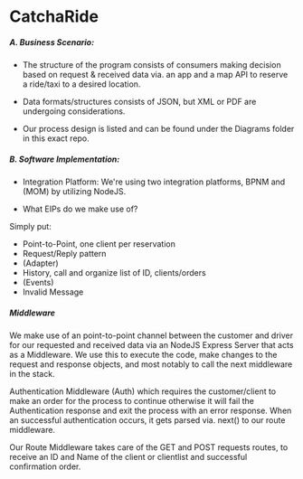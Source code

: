 # CatchaRide

##### A. Business Scenario: 

* The structure of the program consists of consumers making decision based on request & received data via. an app and a map API to reserve a ride/taxi to a desired location. 

* Data formats/structures consists of JSON, but XML or PDF are undergoing considerations. 

* Our process design is listed and can be found under the Diagrams folder in this exact repo.


##### B. Software Implementation: 
* Integration Platform: 
We're using two integration platforms, BPNM and (MOM) by utilizing NodeJS.

* What EIPs do we make use of? 

Simply put: 

* Point-to-Point, one client per reservation
* Request/Reply pattern
* (Adapter) 
* History, call and organize list of ID, clients/orders
* (Events)
* Invalid Message


##### Middleware 

We make use of an point-to-point channel between the customer and driver for our requested and received data via an NodeJS Express Server that acts as a Middleware. 
We use this to execute the code, make changes to the request and response objects, and most notably to call the next middleware in the stack. 

 Authentication Middleware (Auth) which requires the customer/client to make an order for the process to continue otherwise it will fail the Authentication response and exit the process with an error response. When an successful authentication occurs, it gets parsed via. next() to our route middleware.

Our Route Middleware takes care of the GET and POST requests routes, to receive an ID and Name of the client or clientlist and successful confirmation order. 

